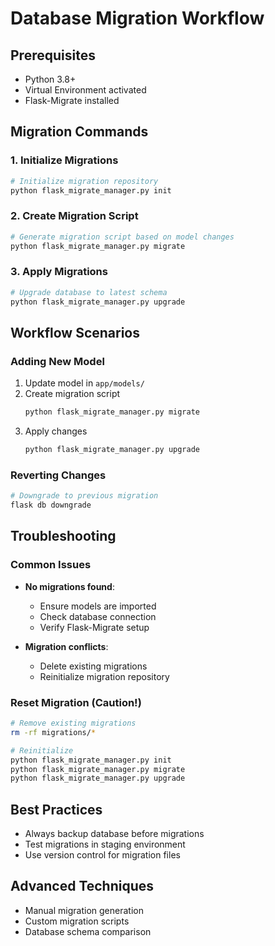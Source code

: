 # Database Migration Workflow

## Prerequisites
- Python 3.8+
- Virtual Environment activated
- Flask-Migrate installed

## Migration Commands

### 1. Initialize Migrations
```bash
# Initialize migration repository
python flask_migrate_manager.py init
```

### 2. Create Migration Script
```bash
# Generate migration script based on model changes
python flask_migrate_manager.py migrate
```

### 3. Apply Migrations
```bash
# Upgrade database to latest schema
python flask_migrate_manager.py upgrade
```

## Workflow Scenarios

### Adding New Model
1. Update model in `app/models/`
2. Create migration script
   ```bash
   python flask_migrate_manager.py migrate
   ```
3. Apply changes
   ```bash
   python flask_migrate_manager.py upgrade
   ```

### Reverting Changes
```bash
# Downgrade to previous migration
flask db downgrade
```

## Troubleshooting

### Common Issues
- **No migrations found**: 
  - Ensure models are imported
  - Check database connection
  - Verify Flask-Migrate setup

- **Migration conflicts**:
  - Delete existing migrations
  - Reinitialize migration repository

### Reset Migration (Caution!)
```bash
# Remove existing migrations
rm -rf migrations/*

# Reinitialize
python flask_migrate_manager.py init
python flask_migrate_manager.py migrate
python flask_migrate_manager.py upgrade
```

## Best Practices
- Always backup database before migrations
- Test migrations in staging environment
- Use version control for migration files

## Advanced Techniques
- Manual migration generation
- Custom migration scripts
- Database schema comparison
